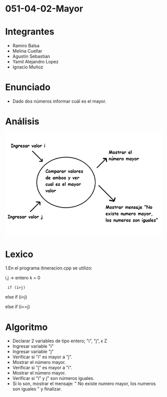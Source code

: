 # 051-04-02-Mayor


# Integrantes
* Ramiro Balsa
* Melina Cuellar
* Agustin Sebastian
* Yamil Alejandro Lopez
* Ignacio Muñoz


# Enunciado
* Dado dos números informar cuál es el mayor.


# Análisis

![Mayor](mayor.png)


# Lexico

1.En el programa itineracion.cpp se utilizo:

   i,j -> entero
   k = 0
	 
	 if (i>j)
   
   else if (i<j)
   
   else if (i==j)


# Algoritmo
* Declarar 2 variables de tipo entero; "i", "j", ϵ Z
* Ingresar variable "i"
* Ingresar variable "j"
* Verificar si "i" es mayor a "j".
* Mostrar el número mayor.
* Verificar si "j" es mayor a "i". 
* Mostrar el número mayor.
* Verificar si "i" y j" son números iguales.
* Si lo son, mostrar el mensaje: " No existe numero mayor, los numeros son iguales " y finalizar.








